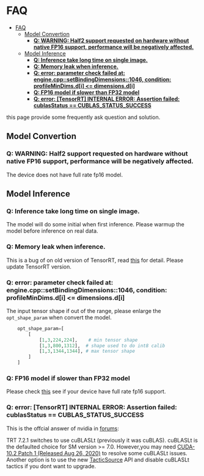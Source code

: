 # FAQ

- [FAQ](#faq)
  - [Model Convertion](#model-convertion)
    - [**Q: WARNING: Half2 support requested on hardware without native FP16 support, performance will be negatively affected.**](#q-warning-half2-support-requested-on-hardware-without-native-fp16-support-performance-will-be-negatively-affected)
  - [Model Inference](#model-inference)
    - [**Q: Inference take long time on single image.**](#q-inference-take-long-time-on-single-image)
    - [**Q: Memory leak when inference.**](#q-memory-leak-when-inference)
    - [**Q: error: parameter check failed at: engine.cpp::setBindingDimensions::1046, condition: profileMinDims.d[i] <= dimensions.d[i]**](#q-error-parameter-check-failed-at-enginecppsetbindingdimensions1046-condition-profilemindimsdi--dimensionsdi)
    - [**Q: FP16 model if slower than FP32 model**](#q-fp16-model-if-slower-than-fp32-model)
    - [**Q: error: [TensorRT] INTERNAL ERROR: Assertion failed: cublasStatus == CUBLAS_STATUS_SUCCESS**](#q-error-tensorrt-internal-error-assertion-failed-cublasstatus--cublas_status_success)

this page provide some frequently ask question and solution.

## Model Convertion

### **Q: WARNING: Half2 support requested on hardware without native FP16 support, performance will be negatively affected.**

The device does not have full rate fp16 model.

## Model Inference

### **Q: Inference take long time on single image.**

The model will do some initial when first inference. Please warmup the model before inference on real data.

### **Q: Memory leak when inference.**

This is a bug of on old version of TensorRT, read [this](https://forums.developer.nvidia.com/t/context-setbindingdimensions-casing-gpu-memory-leak/83423/21) for detail. Please update TensorRT version.

### **Q: error: parameter check failed at: engine.cpp::setBindingDimensions::1046, condition: profileMinDims.d[i] <= dimensions.d[i]**

The input tensor shape if out of the range, please enlarge the `opt_shape_param` when convert the model.
```python
    opt_shape_param=[
        [
            [1,3,224,224],    # min tensor shape
            [1,3,800,1312],  # shape used to do int8 calib
            [1,3,1344,1344], # max tensor shape
        ]
    ]
```

### **Q: FP16 model if slower than FP32 model**

Please check [this](#model-convertion) see if your device have full rate fp16 support.

### **Q: error: [TensorRT] INTERNAL ERROR: Assertion failed: cublasStatus == CUBLAS_STATUS_SUCCESS**

This is the offcial answer of nvidia in [forums](https://forums.developer.nvidia.com/t/matrixmultiply-failed-on-tensorrt-7-2-1/158187/4):  

TRT 7.2.1 switches to use cuBLASLt (previously it was cuBLAS). cuBLASLt is the defaulted choice for SM version >= 7.0. However,you may need [CUDA-10.2 Patch 1 (Released Aug 26, 2020)](https://developer.nvidia.com/cuda-10.2-download-archive?target_os=Linux&target_arch=x86_64&target_distro=Ubuntu&target_version=1804&target_type=runfilelocal) to resolve some cuBLASLt issues. Another option is to use the new [TacticSource](https://docs.nvidia.com/deeplearning/tensorrt/api/c_api/namespacenvinfer1.html#a9e1d81e5a8bfeb38b86e22a66d5f836a) API and disable cuBLASLt tactics if you dont want to upgrade.
